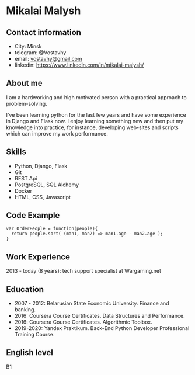 # Mikalai Malysh #

## Contact information
- City: Minsk
- telegram: @Vostavhy
- email: vostavhy@gmail.com
- linkedin: https://www.linkedin.com/in/mikalai-malysh/

## About me
I am a hardworking and high motivated person with a practical approach to problem-solving. 

I've been learning python for the last few years and have some experience in Django and Flask now. I enjoy learning something new and then put my knowledge into practice, for instance, developing web-sites and scripts which can improve my work performance.

## Skills
- Python, Django, Flask
- Git
- REST Api
- PostgreSQL, SQL Alchemy
- Docker
- HTML, CSS, Javascript

## Code Example
```
var OrderPeople = function(people){
  return people.sort( (man1, man2) => man1.age - man2.age ); 
}
```

## Work Experience
2013 - today (8 years): tech support specialist at Wargaming.net

## Education
- 2007 - 2012: Belarusian State Economic University. Finance and banking.
- 2016: Coursera Course Certificates. Data Structures and Performance.
- 2016: Coursera Course Certificates. Algorithmic Toolbox.
- 2019-2020: Yandex Praktikum. Back-End Python Developer Professional Training Course.

## English level
B1